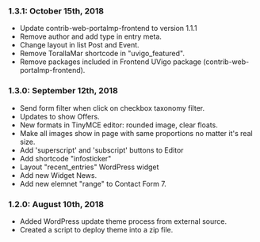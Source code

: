 ### 1.3.1: October 15th, 2018
* Update contrib-web-portalmp-frontend to version 1.1.1
* Remove author and add type in entry meta.
* Change layout in list Post and Event.
* Remove TorallaMar shortcode in "uvigo_featured".
* Remove packages included in Frontend UVigo package (contrib-web-portalmp-frontend).

### 1.3.0: September 12th, 2018
* Send form filter when click on checkbox taxonomy filter.
* Updates to show Offers.
* New formats in TinyMCE editor: rounded image, clear floats.
* Make all images show in page with same proportions no matter it's real size.
* Add 'superscript' and 'subscript' buttons to Editor
* Add shortcode "infosticker"
* Layout "recent_entries" WordPress widget
* Add new Widget News.
* Add new elemnet "range" to Contact Form 7.

### 1.2.0: August 10th, 2018
* Added WordPress update theme process from external source.
* Created a script to deploy theme into a zip file.
